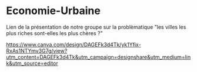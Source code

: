 # Economie-Urbaine

Lien de la présentation de notre groupe sur la problèmatique "les villes les plus riches sont-elles les plus chères ?"

https://www.canva.com/design/DAGEFk3d4Tk/yk1Yfix-RxAs1NTYmv3G7g/view?utm_content=DAGEFk3d4Tk&utm_campaign=designshare&utm_medium=link&utm_source=editor
